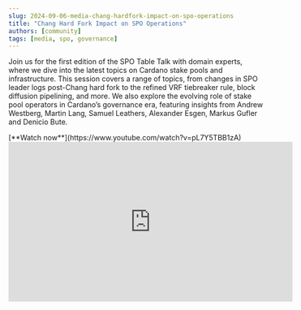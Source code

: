 ```yaml
---
slug: 2024-09-06-media-chang-hardfork-impact-on-spo-operations
title: "Chang Hard Fork Impact on SPO Operations"
authors: [community]
tags: [media, spo, governance]
---
```


Join us for the first edition of the SPO Table Talk with domain experts, where we dive into the latest topics on Cardano stake pools and infrastructure. This session covers a range of topics, from changes in SPO leader logs post-Chang hard fork to the refined VRF tiebreaker rule, block diffusion pipelining, and more. We also explore the evolving role of stake pool operators in Cardano’s governance era, featuring insights from  Andrew Westberg, Martin Lang, Samuel Leathers, Alexander Esgen, Markus Gufler and Denicio Bute. 

<div style={{ textAlign: 'right' }}>
[**Watch now**](https://www.youtube.com/watch?v=pL7Y5TBB1zA)
</div>

<iframe width="560" height="315" src="https://www.youtube-nocookie.com/embed/9IjDL4OYY4E" title="YouTube video player" frameborder="0" allow="accelerometer; autoplay; clipboard-write; encrypted-media; gyroscope; picture-in-picture; web-share" referrerpolicy="strict-origin-when-cross-origin" allowfullscreen></iframe>